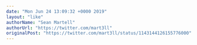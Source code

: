 ```yaml
---
date: "Mon Jun 24 13:09:32 +0000 2019"
layout: "like"
authorName: "Sean Martell"
authorUrl: "https://twitter.com/mart3ll"
originalPost: "https://twitter.com/mart3ll/status/1143144126155776000"
---
```

